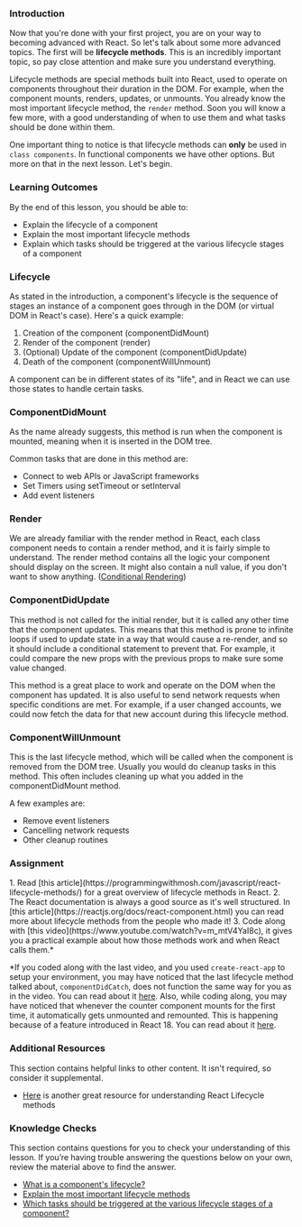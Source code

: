 ### Introduction

Now that you're done with your first project, you are on your way to becoming advanced with React. So let's talk about some more advanced topics. The first will be **lifecycle methods**. This is an incredibly important topic, so pay close attention and make sure you understand everything.

Lifecycle methods are special methods built into React, used to operate on components throughout their duration in the DOM.  For example, when the component mounts, renders, updates, or unmounts. You already know the most important lifecycle method, the `render` method. Soon you will know a few more, with a good understanding of when to use them and what tasks should be done within them.

One important thing to notice is that lifecycle methods can **only** be used in `class components`. In functional components we have other options. But more on that in the next lesson. Let's begin.

### Learning Outcomes
By the end of this lesson, you should be able to:

- Explain the lifecycle of a component
- Explain the most important lifecycle methods
- Explain which tasks should be triggered at the various lifecycle stages of a component

### Lifecycle

As stated in the introduction, a component's lifecycle is the sequence of stages an instance of a component goes through in the DOM (or virtual DOM in React's case). Here's a quick example:

1. Creation of the component (componentDidMount)
2. Render of the component (render)
3. (Optional) Update of the component (componentDidUpdate)
4. Death of the component (componentWillUnmount)

A component can be in different states of its "life", and in React we can use those states to handle certain tasks.

### ComponentDidMount

As the name already suggests, this method is run when the component is mounted, meaning when it is inserted in the DOM tree.

Common tasks that are done in this method are:

- Connect to web APIs or JavaScript frameworks
- Set Timers using setTimeout or setInterval
- Add event listeners

### Render

We are already familiar with the render method in React, each class component needs to contain a render method, and it is fairly simple to understand. The render method contains all the logic your component should display on the screen. It might also contain a null value, if you don't want to show anything. ([Conditional Rendering](https://react.dev/learn/conditional-rendering))

### ComponentDidUpdate

This method is not called for the initial render, but it is called any other time that the component updates. This means that this method is prone to infinite loops if used to update state in a way that would cause a re-render, and so it should include a conditional statement to prevent that. For example, it could compare the new props with the previous props to make sure some value changed.

This method is a great place to work and operate on the DOM when the component has updated. It is also useful to send network requests when specific conditions are met. For example, if a user changed accounts, we could now fetch the data for that new account during this lifecycle method.

### ComponentWillUnmount

This is the last lifecycle method, which will be called when the component is removed from the DOM tree. Usually you would do cleanup tasks in this method. This often includes cleaning up what you added in the componentDidMount method.

A few examples are:

- Remove event listeners
- Cancelling network requests
- Other cleanup routines

### Assignment

<div class="lesson-content__panel" markdown="1">
1. Read [this article](https://programmingwithmosh.com/javascript/react-lifecycle-methods/) for a great overview of lifecycle methods in React.
2. The React documentation is always a good source as it's well structured. In [this article](https://reactjs.org/docs/react-component.html) you can read more about lifecycle methods from the people who made it!
3. Code along with [this video](https://www.youtube.com/watch?v=m_mtV4YaI8c), it gives you a practical example about how those methods work and when React calls them.*

*If you coded along with the last video, and you used `create-react-app` to setup your environment, you may have noticed that the last lifecycle method talked about, `componentDidCatch`, does not function the same way for you as in the video. You can read about it [here](https://stackoverflow.com/a/48354840). Also, while coding along, you may have noticed that whenever the counter component mounts for the first time, it automatically gets unmounted and remounted. This is happening because of a feature introduced in React 18. You can read about it [here](https://reactjs.org/docs/strict-mode.html#ensuring-reusable-state).
</div>

### Additional Resources
This section contains helpful links to other content. It isn't required, so consider it supplemental.

- [Here](https://blog.bitsrc.io/react-16-lifecycle-methods-how-and-when-to-use-them-f4ad31fb2282) is another great resource for understanding React Lifecycle methods

### Knowledge Checks
This section contains questions for you to check your understanding of this lesson. If you’re having trouble answering the questions below on your own, review the material above to find the answer.

- <a class="knowledge-check-link" href="#lifecycle">What is a component's lifecycle?</a>
- <a class="knowledge-check-link" href="https://programmingwithmosh.com/javascript/react-lifecycle-methods/">Explain the most important lifecycle methods</a>
- <a class="knowledge-check-link" href="https://reactjs.org/docs/react-component.html">Which tasks should be triggered at the various lifecycle stages of a component?</a>
